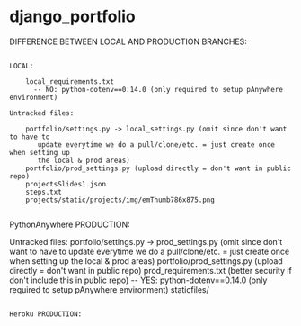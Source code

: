 # django_portfolio

DIFFERENCE BETWEEN LOCAL AND PRODUCTION BRANCHES:

~~~~~~~~~~~~~~~~~~~~~~~~~~~~~~ 

LOCAL:

	local_requirements.txt  
	  -- NO: python-dotenv==0.14.0 (only required to setup pAnywhere environment)  
 
Untracked files:

    portfolio/settings.py -> local_settings.py (omit since don't want to have to
       update everytime we do a pull/clone/etc. = just create once when setting up
       the local & prod areas) 
	portfolio/prod_settings.py (upload directly = don't want in public repo)
	projectsSlides1.json
	steps.txt
	projects/static/projects/img/emThumb786x875.png 
	
~~~~~~~~~~~~~~~~~~~~~~~~~~~~~~ 

PythonAnywhere PRODUCTION: 

Untracked files:
	portfolio/settings.py -> prod_settings.py (omit since don't want to have to
       update everytime we do a pull/clone/etc. = just create once when setting up
       the local & prod areas) 
	portfolio/prod_settings.py (upload directly = don't want in public repo)
	prod_requirements.txt (better security if don't include this in public repo)
      -- YES: python-dotenv==0.14.0  (only required to setup pAnywhere environment) 
	staticfiles/

~~~~~~~~~~~~~~~~~~~~~~~~~~~~~~

Heroku PRODUCTION:


